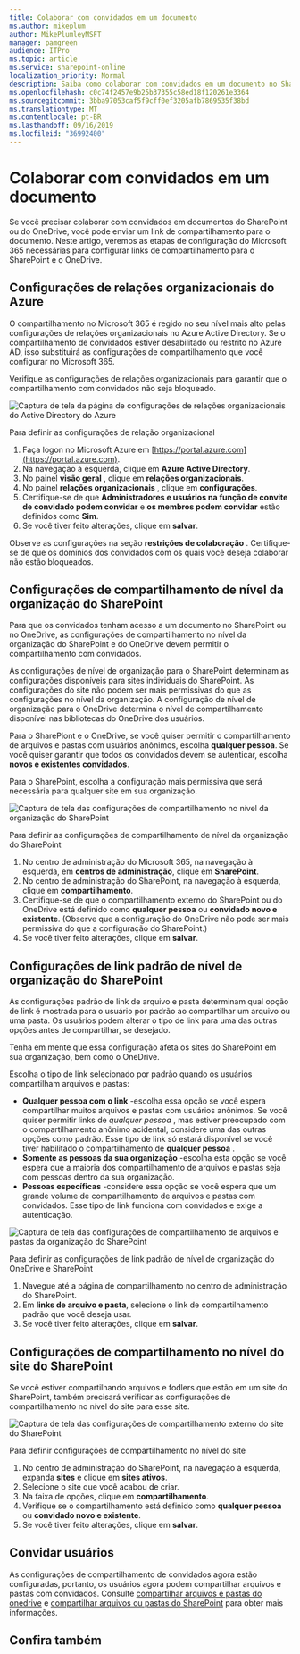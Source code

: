 ```yaml
---
title: Colaborar com convidados em um documento
ms.author: mikeplum
author: MikePlumleyMSFT
manager: pamgreen
audience: ITPro
ms.topic: article
ms.service: sharepoint-online
localization_priority: Normal
description: Saiba como colaborar com convidados em um documento no SharePoint e no OneDrive.
ms.openlocfilehash: c0c74f2457e9b25b37355c58ed18f120261e3364
ms.sourcegitcommit: 3bba97053caf5f9cff0ef3205afb7869535f38bd
ms.translationtype: MT
ms.contentlocale: pt-BR
ms.lasthandoff: 09/16/2019
ms.locfileid: "36992400"
---
```

# <a name="collaborate-with-guests-on-a-document"></a>Colaborar com convidados em um documento

Se você precisar colaborar com convidados em documentos do SharePoint ou do OneDrive, você pode enviar um link de compartilhamento para o documento. Neste artigo, veremos as etapas de configuração do Microsoft 365 necessárias para configurar links de compartilhamento para o SharePoint e o OneDrive.

## <a name="azure-organizational-relationships-settings"></a>Configurações de relações organizacionais do Azure

O compartilhamento no Microsoft 365 é regido no seu nível mais alto pelas configurações de relações organizacionais no Azure Active Directory. Se o compartilhamento de convidados estiver desabilitado ou restrito no Azure AD, isso substituirá as configurações de compartilhamento que você configurar no Microsoft 365.

Verifique as configurações de relações organizacionais para garantir que o compartilhamento com convidados não seja bloqueado.

![Captura de tela da página de configurações de relações organizacionais do Active Directory do Azure](media/azure-ad-organizational-relationships-settings.png)

Para definir as configurações de relação organizacional

1. Faça logon no Microsoft Azure em [https://portal.azure.com](https://portal.azure.com).
2. Na navegação à esquerda, clique em **Azure Active Directory**.
3. No painel **visão geral** , clique em **relações organizacionais**.
4. No painel **relações organizacionais** , clique em **configurações**.
5. Certifique-se de que **Administradores e usuários na função de convite de convidado podem convidar** e **os membros podem convidar** estão definidos como **Sim**.
6. Se você tiver feito alterações, clique em **salvar**.

Observe as configurações na seção **restrições de colaboração** . Certifique-se de que os domínios dos convidados com os quais você deseja colaborar não estão bloqueados.

## <a name="sharepoint-organization-level-sharing-settings"></a>Configurações de compartilhamento de nível da organização do SharePoint

Para que os convidados tenham acesso a um documento no SharePoint ou no OneDrive, as configurações de compartilhamento no nível da organização do SharePoint e do OneDrive devem permitir o compartilhamento com convidados.

As configurações de nível de organização para o SharePoint determinam as configurações disponíveis para sites individuais do SharePoint. As configurações do site não podem ser mais permissivas do que as configurações no nível da organização. A configuração de nível de organização para o OneDrive determina o nível de compartilhamento disponível nas bibliotecas do OneDrive dos usuários.

Para o SharePiont e o OneDrive, se você quiser permitir o compartilhamento de arquivos e pastas com usuários anônimos, escolha **qualquer pessoa**. Se você quiser garantir que todos os convidados devem se autenticar, escolha **novos e existentes convidados**. 

Para o SharePoint, escolha a configuração mais permissiva que será necessária para qualquer site em sua organização.

![Captura de tela das configurações de compartilhamento no nível da organização do SharePoint](media/sharepoint-organization-external-sharing-controls.png)


Para definir as configurações de compartilhamento de nível da organização do SharePoint

1. No centro de administração do Microsoft 365, na navegação à esquerda, em **centros de administração**, clique em **SharePoint**.
2. No centro de administração do SharePoint, na navegação à esquerda, clique em **compartilhamento**.
3. Certifique-se de que o compartilhamento externo do SharePoint ou do OneDrive está definido como **qualquer pessoa** ou **convidado novo e existente**. (Observe que a configuração do OneDrive não pode ser mais permissiva do que a configuração do SharePoint.)
4. Se você tiver feito alterações, clique em **salvar**.

## <a name="sharepoint-organization-level-default-link-settings"></a>Configurações de link padrão de nível de organização do SharePoint

As configurações padrão de link de arquivo e pasta determinam qual opção de link é mostrada para o usuário por padrão ao compartilhar um arquivo ou uma pasta. Os usuários podem alterar o tipo de link para uma das outras opções antes de compartilhar, se desejado.

Tenha em mente que essa configuração afeta os sites do SharePoint em sua organização, bem como o OneDrive.

Escolha o tipo de link selecionado por padrão quando os usuários compartilham arquivos e pastas:

- **Qualquer pessoa com o link** -escolha essa opção se você espera compartilhar muitos arquivos e pastas com usuários anônimos. Se você quiser permitir links de *qualquer pessoa* , mas estiver preocupado com o compartilhamento anônimo acidental, considere uma das outras opções como padrão. Esse tipo de link só estará disponível se você tiver habilitado o compartilhamento de **qualquer pessoa** .
- **Somente as pessoas da sua organização** -escolha esta opção se você espera que a maioria dos compartilhamento de arquivos e pastas seja com pessoas dentro da sua organização.
- **Pessoas específicas** -considere essa opção se você espera que um grande volume de compartilhamento de arquivos e pastas com convidados. Esse tipo de link funciona com convidados e exige a autenticação.
 
![Captura de tela das configurações de compartilhamento de arquivos e pastas da organização do SharePoint](media/sharepoint-organization-files-folders-sharing-settings.png)


Para definir as configurações de link padrão de nível de organização do OneDrive e SharePoint

1. Navegue até a página de compartilhamento no centro de administração do SharePoint.
2. Em **links de arquivo e pasta**, selecione o link de compartilhamento padrão que você deseja usar.
3. Se você tiver feito alterações, clique em **salvar**.

## <a name="sharepoint-site-level-sharing-settings"></a>Configurações de compartilhamento no nível do site do SharePoint

Se você estiver compartilhando arquivos e fodlers que estão em um site do SharePoint, também precisará verificar as configurações de compartilhamento no nível do site para esse site.

![Captura de tela das configurações de compartilhamento externo do site do SharePoint](media/sharepoint-site-external-sharing-settings.png)

Para definir configurações de compartilhamento no nível do site
1. No centro de administração do SharePoint, na navegação à esquerda, expanda **sites** e clique em **sites ativos**.
2. Selecione o site que você acabou de criar.
3. Na faixa de opções, clique em **compartilhamento**.
4. Verifique se o compartilhamento está definido como **qualquer pessoa** ou **convidado novo e existente**.
5. Se você tiver feito alterações, clique em **salvar**.

## <a name="invite-users"></a>Convidar usuários

As configurações de compartilhamento de convidados agora estão configuradas, portanto, os usuários agora podem compartilhar arquivos e pastas com convidados. Consulte [compartilhar arquivos e pastas do onedrive](https://support.office.com/article/9fcc2f7d-de0c-4cec-93b0-a82024800c07) e [compartilhar arquivos ou pastas do SharePoint](https://support.office.com/article/1fe37332-0f9a-4719-970e-d2578da4941c) para obter mais informações.

## <a name="see-also"></a>Confira também
